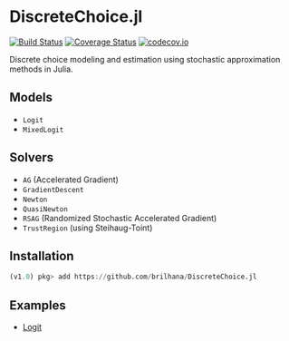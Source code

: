# DiscreteChoice.jl

[![Build Status](https://travis-ci.org/brilhana/DiscreteChoice.jl.svg?branch=master)](https://travis-ci.org/brilhana/DiscreteChoice.jl)
[![Coverage Status](https://coveralls.io/repos/brilhana/DiscreteChoice.jl/badge.svg?branch=master&service=github)](https://coveralls.io/github/brilhana/DiscreteChoice.jl?branch=master)
[![codecov.io](http://codecov.io/github/brilhana/DiscreteChoice.jl/coverage.svg?branch=master)](http://codecov.io/github/brilhana/DiscreteChoice.jl?branch=master)

Discrete choice modeling and estimation using stochastic approximation methods in Julia.

## Models

* `Logit`
* `MixedLogit`

## Solvers

* `AG` (Accelerated Gradient)
* `GradientDescent`
* `Newton`
* `QuasiNewton`
* `RSAG` (Randomized Stochastic Accelerated Gradient)
* `TrustRegion` (using Steihaug-Toint)

## Installation

```julia
(v1.0) pkg> add https://github.com/brilhana/DiscreteChoice.jl
```

## Examples
* [Logit](examples/logit.ipynb)
